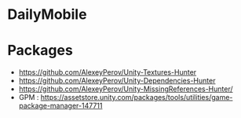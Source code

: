 # DailyMobile

# Packages
- https://github.com/AlexeyPerov/Unity-Textures-Hunter
- https://github.com/AlexeyPerov/Unity-Dependencies-Hunter
- https://github.com/AlexeyPerov/Unity-MissingReferences-Hunter/
- GPM : https://assetstore.unity.com/packages/tools/utilities/game-package-manager-147711
